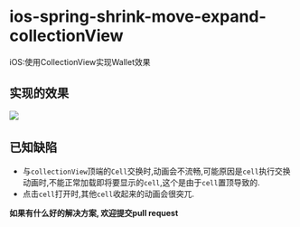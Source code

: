 # ios-spring-shrink-move-expand-collectionView
iOS:使用CollectionView实现Wallet效果
## 实现的效果

![](https://github.com/TactBoy/ios-spring-shrink-move-expand-collectionView/raw/master/效果.gif)     

## 已知缺陷
* 与`collectionView`顶端的`Cell`交换时,动画会不流畅,可能原因是`cell`执行交换动画时,不能正常加载即将要显示的`cell`,这个是由于`cell`置顶导致的.
* 点击`cell`打开时,其他`cell`收起来的动画会很突兀.

**如果有什么好的解决方案, 欢迎提交pull request**


